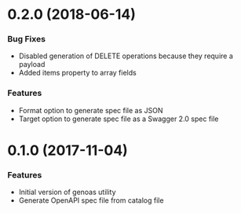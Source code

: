 # 0.2.0 (2018-06-14)

### Bug Fixes

* Disabled generation of DELETE operations because they require a payload
* Added items property to array fields

### Features

* Format option to generate spec file as JSON
* Target option to generate spec file as a Swagger 2.0 spec file

# 0.1.0 (2017-11-04)

### Features

* Initial version of genoas utility
* Generate OpenAPI spec file from catalog file
